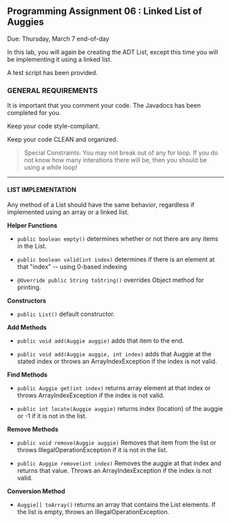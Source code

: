 ## Programming Assignment 06 : Linked List of Auggies

Due: Thursday, March 7 end-of-day

In this lab, you will again be creating the ADT List, except this time you will be implementing it using a linked list.

A test script has been provided.

### GENERAL REQUIREMENTS

It is important that you comment your code. The Javadocs has been completed for you.

Keep your code style-compliant.

Keep your code CLEAN and organized.

> Special Constraints: You may not break out of any for loop. If you do not know how many interations there will be, then you should be using a while loop!

<hr>

#### LIST IMPLEMENTATION

Any method of a List should have the same behavior, regardless if implemented using an array or a linked list.

**Helper Functions**

- `public boolean empty()` determines whether or not there are any items in the List.

- `public boolean valid(int index)` determines if there is an element at that "index" -- using 0-based indexing

- `@Override public String toString()` overrides Object method for printing.

**Constructors**

- `public List()` default constructor.


**Add Methods**

- `public void add(Auggie auggie)` adds that item to the end.

- `public void add(Auggie auggie, int index)` adds that Auggie at the stated index or throws an ArrayIndexException if the index is not valid.


**Find Methods**

- `public Auggie get(int index)` returns array element at that index or throws ArrayIndexException if the index is not valid.

- `public int locate(Auggie auggie)` returns index (location) of the auggie or -1 if it is not in the list.


**Remove Methods**

- `public void remove(Auggie auggie)` Removes that item from the list or throws IllegalOperationException if it is not in the list.

- `public Auggie remove(int index)` Removes the auggie at that index and returns that value. Throws an ArrayIndexException if the index is not valid.


**Conversion Method**

- `Auggie[] toArray()` returns an array that contains the List elements. If the list is empty, throws an IllegalOperationException.

